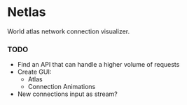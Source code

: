 # Netlas
World atlas network connection visualizer. 

### TODO
   * Find an API that can handle a higher volume of requests
   * Create GUI:
      * Atlas
      * Connection Animations
   * New connections input as stream?